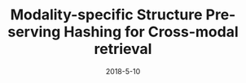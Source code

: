 ---
title: "Modality-specific Structure Pre-serving Hashing for Cross-modal retrieval "
collection: publications
permalink: /publication/2018-5-10-paper-title-number-4
date: 2018-5-10
venue: 'Xingbo Liu, Xiushan Nie, <b>Haoliang Sun</b>, Chaoran Cui, Yilong Yin. IEEE International Conference on Acoustics, Speech, and Signal Processing, (ICASSP)'
---